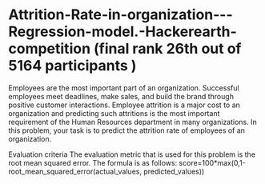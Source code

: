 # Attrition-Rate-in-organization---Regression-model.-Hackerearth-competition (final rank 26th out of 5164 participants  )


Employees are the most important part of an organization. Successful employees meet deadlines, make sales, and build the brand through positive customer interactions.  Employee attrition is a major cost to an organization and predicting such attritions is the most important requirement of the Human Resources department in many organizations. In this problem, your task is to predict the attrition rate of employees of an organization.


Evaluation criteria
The evaluation metric that is used for this problem is the root mean squared error. The formula is as follows:
score=100*max(0,1-root\_mean\_squared\_error(actual\_values, predicted\_values))
